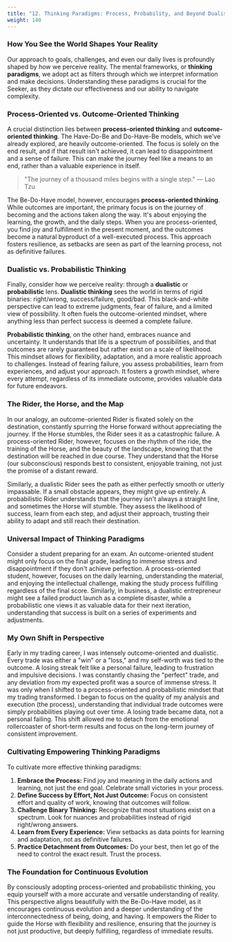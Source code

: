 ```yaml
---
title: "12. Thinking Paradigms: Process, Probability, and Beyond Dualism"
weight: 140
---
```


### How You See the World Shapes Your Reality

Our approach to goals, challenges, and even our daily lives is profoundly shaped by how we perceive reality. The mental frameworks, or **thinking paradigms**, we adopt act as filters through which we interpret information and make decisions. Understanding these paradigms is crucial for the Seeker, as they dictate our effectiveness and our ability to navigate complexity.

### Process-Oriented vs. Outcome-Oriented Thinking

A crucial distinction lies between **process-oriented thinking** and **outcome-oriented thinking**. The Have-Do-Be and Do-Have-Be models, which we've already explored, are heavily outcome-oriented. The focus is solely on the end result, and if that result isn't achieved, it can lead to disappointment and a sense of failure. This can make the journey feel like a means to an end, rather than a valuable experience in itself.

> "The journey of a thousand miles begins with a single step."
> — Lao Tzu

The Be-Do-Have model, however, encourages **process-oriented thinking**. While outcomes are important, the primary focus is on the journey of becoming and the actions taken along the way. It's about enjoying the learning, the growth, and the daily steps. When you are process-oriented, you find joy and fulfillment in the present moment, and the outcomes become a natural byproduct of a well-executed process. This approach fosters resilience, as setbacks are seen as part of the learning process, not as definitive failures.

### Dualistic vs. Probabilistic Thinking

Finally, consider how we perceive reality: through a **dualistic** or **probabilistic** lens. **Dualistic thinking** sees the world in terms of rigid binaries: right/wrong, success/failure, good/bad. This black-and-white perspective can lead to extreme judgments, fear of failure, and a limited view of possibility. It often fuels the outcome-oriented mindset, where anything less than perfect success is deemed a complete failure.

**Probabilistic thinking**, on the other hand, embraces nuance and uncertainty. It understands that life is a spectrum of possibilities, and that outcomes are rarely guaranteed but rather exist on a scale of likelihood. This mindset allows for flexibility, adaptation, and a more realistic approach to challenges. Instead of fearing failure, you assess probabilities, learn from experiences, and adjust your approach. It fosters a growth mindset, where every attempt, regardless of its immediate outcome, provides valuable data for future endeavors.

### The Rider, the Horse, and the Map

In our analogy, an outcome-oriented Rider is fixated solely on the destination, constantly spurring the Horse forward without appreciating the journey. If the Horse stumbles, the Rider sees it as a catastrophic failure. A process-oriented Rider, however, focuses on the rhythm of the ride, the training of the Horse, and the beauty of the landscape, knowing that the destination will be reached in due course. They understand that the Horse (our subconscious) responds best to consistent, enjoyable training, not just the promise of a distant reward.

Similarly, a dualistic Rider sees the path as either perfectly smooth or utterly impassable. If a small obstacle appears, they might give up entirely. A probabilistic Rider understands that the journey isn't always a straight line, and sometimes the Horse will stumble. They assess the likelihood of success, learn from each step, and adjust their approach, trusting their ability to adapt and still reach their destination.

### Universal Impact of Thinking Paradigms

Consider a student preparing for an exam. An outcome-oriented student might only focus on the final grade, leading to immense stress and disappointment if they don't achieve perfection. A process-oriented student, however, focuses on the daily learning, understanding the material, and enjoying the intellectual challenge, making the study process fulfilling regardless of the final score. Similarly, in business, a dualistic entrepreneur might see a failed product launch as a complete disaster, while a probabilistic one views it as valuable data for their next iteration, understanding that success is built on a series of experiments and adjustments.

### My Own Shift in Perspective

Early in my trading career, I was intensely outcome-oriented and dualistic. Every trade was either a "win" or a "loss," and my self-worth was tied to the outcome. A losing streak felt like a personal failure, leading to frustration and impulsive decisions. I was constantly chasing the "perfect" trade, and any deviation from my expected profit was a source of immense stress. It was only when I shifted to a process-oriented and probabilistic mindset that my trading transformed. I began to focus on the quality of my analysis and execution (the process), understanding that individual trade outcomes were simply probabilities playing out over time. A losing trade became data, not a personal failing. This shift allowed me to detach from the emotional rollercoaster of short-term results and focus on the long-term journey of consistent improvement.

### Cultivating Empowering Thinking Paradigms

To cultivate more effective thinking paradigms:

1.  **Embrace the Process:** Find joy and meaning in the daily actions and learning, not just the end goal. Celebrate small victories in your process.
2.  **Define Success by Effort, Not Just Outcome:** Focus on consistent effort and quality of work, knowing that outcomes will follow.
3.  **Challenge Binary Thinking:** Recognize that most situations exist on a spectrum. Look for nuances and probabilities instead of rigid right/wrong answers.
4.  **Learn from Every Experience:** View setbacks as data points for learning and adaptation, not as definitive failures.
5.  **Practice Detachment from Outcomes:** Do your best, then let go of the need to control the exact result. Trust the process.

### The Foundation for Continuous Evolution

By consciously adopting process-oriented and probabilistic thinking, you equip yourself with a more accurate and versatile understanding of reality. This perspective aligns beautifully with the Be-Do-Have model, as it encourages continuous evolution and a deeper understanding of the interconnectedness of being, doing, and having. It empowers the Rider to guide the Horse with flexibility and resilience, ensuring that the journey is not just productive, but deeply fulfilling, regardless of immediate results.
